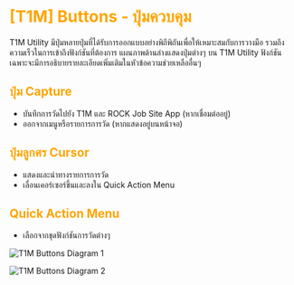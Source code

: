 # <span style="color: orange">[T1M] Buttons - ปุ่มควบคุม</span>

T1M Utility มีปุ่มหลายปุ่มที่ได้รับการออกแบบอย่างพิถีพิถันเพื่อให้เหมาะสมกับการวางมือ รวมถึงความเร็วในการเข้าถึงฟังก์ชันที่ต้องการ แผนภาพด้านล่างแสดงปุ่มต่างๆ บน T1M Utility ฟังก์ชันเฉพาะจะมีการอธิบายรายละเอียดเพิ่มเติมในหัวข้อความช่วยเหลืออื่นๆ

## <span style="color: orange">ปุ่ม Capture</span>

- บันทึกการวัดไปยัง T1M และ ROCK Job Site App (หากเชื่อมต่ออยู่)
- ออกจากเมนูหรือรายการการวัด (หากแสดงอยู่บนหน้าจอ)

## <span style="color: orange">ปุ่มลูกศร Cursor</span>

- แสดงและนำทางรายการการวัด
- เลื่อนเคอร์เซอร์ขึ้นและลงใน Quick Action Menu

## <span style="color: orange">Quick Action Menu</span>

- เลือกจากชุดฟังก์ชันการวัดต่างๆ

![T1M Buttons Diagram 1](https://support.reekon.tools/hc/article_attachments/37421418347924)

![T1M Buttons Diagram 2](https://support.reekon.tools/hc/article_attachments/37954933922708)
